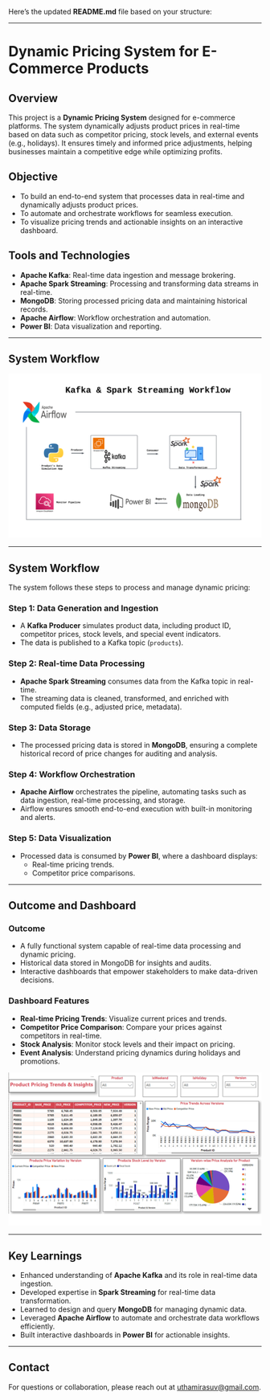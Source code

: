 Here’s the updated **README.md** file based on your structure:  

---

# Dynamic Pricing System for E-Commerce Products  

## Overview  
This project is a **Dynamic Pricing System** designed for e-commerce platforms. The system dynamically adjusts product prices in real-time based on data such as competitor pricing, stock levels, and external events (e.g., holidays). It ensures timely and informed price adjustments, helping businesses maintain a competitive edge while optimizing profits.  

## Objective  
- To build an end-to-end system that processes data in real-time and dynamically adjusts product prices.  
- To automate and orchestrate workflows for seamless execution.  
- To visualize pricing trends and actionable insights on an interactive dashboard.  

## Tools and Technologies  
- **Apache Kafka**: Real-time data ingestion and message brokering.  
- **Apache Spark Streaming**: Processing and transforming data streams in real-time.  
- **MongoDB**: Storing processed pricing data and maintaining historical records.  
- **Apache Airflow**: Workflow orchestration and automation.  
- **Power BI**: Data visualization and reporting.  
---
## System Workflow 
![ER Diagram](https://raw.githubusercontent.com/uthami-rasu/Dynamic-Pricing-System/refs/heads/main/Diagram/System%20Architecture.png)


---

## System Workflow  
The system follows these steps to process and manage dynamic pricing:  

### Step 1: Data Generation and Ingestion  
- A **Kafka Producer** simulates product data, including product ID, competitor prices, stock levels, and special event indicators.  
- The data is published to a Kafka topic (`products`).  

### Step 2: Real-time Data Processing  
- **Apache Spark Streaming** consumes data from the Kafka topic in real-time.  
- The streaming data is cleaned, transformed, and enriched with computed fields (e.g., adjusted price, metadata).  

### Step 3: Data Storage  
- The processed pricing data is stored in **MongoDB**, ensuring a complete historical record of price changes for auditing and analysis.  

### Step 4: Workflow Orchestration  
- **Apache Airflow** orchestrates the pipeline, automating tasks such as data ingestion, real-time processing, and storage.  
- Airflow ensures smooth end-to-end execution with built-in monitoring and alerts.  

### Step 5: Data Visualization  
- Processed data is consumed by **Power BI**, where a dashboard displays:  
  - Real-time pricing trends.  
  - Competitor price comparisons. 

---

## Outcome and Dashboard  
### Outcome  
- A fully functional system capable of real-time data processing and dynamic pricing.  
- Historical data stored in MongoDB for insights and audits.  
- Interactive dashboards that empower stakeholders to make data-driven decisions.  


### Dashboard Features  
- **Real-time Pricing Trends**: Visualize current prices and trends.  
- **Competitor Price Comparison**: Compare your prices against competitors in real-time.  
- **Stock Analysis**: Monitor stock levels and their impact on pricing.  
- **Event Analysis**: Understand pricing dynamics during holidays and promotions.  

![ER Diagram](https://raw.githubusercontent.com/uthami-rasu/Dynamic-Pricing-System/refs/heads/main/Diagram/Insights.png)

---

## Key Learnings  
- Enhanced understanding of **Apache Kafka** and its role in real-time data ingestion.  
- Developed expertise in **Spark Streaming** for real-time data transformation.  
- Learned to design and query **MongoDB** for managing dynamic data.  
- Leveraged **Apache Airflow** to automate and orchestrate data workflows efficiently.  
- Built interactive dashboards in **Power BI** for actionable insights.  

--- 
## Contact
For questions or collaboration, please reach out at uthamirasuv@gmail.com.
